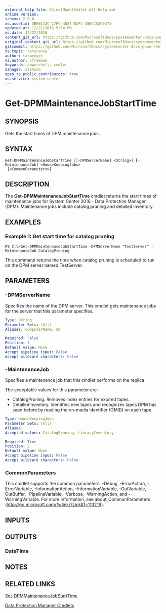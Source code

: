 ```yaml
---
external help file: ObjectModelCmdlet.dll-Help.xml
online version: 
schema: 2.0.0
ms.assetid: 3BE6112C-27FC-4087-81F4-306CC52C0471
updated_at: 12/22/2016 5:54 PM
ms.date: 12/22/2016
content_git_url: https://github.com/MicrosoftDocs/systemcenter-docs-powershell/blob/master/systemcenter-cmdlets/SystemCenter2016/DataProtectionManager/vlatest/Get-DPMMaintenanceJobStartTime.md
original_content_git_url: https://github.com/MicrosoftDocs/systemcenter-docs-powershell/blob/master/systemcenter-cmdlets/SystemCenter2016/DataProtectionManager/vlatest/Get-DPMMaintenanceJobStartTime.md
gitcommit: https://github.com/MicrosoftDocs/systemcenter-docs-powershell/blob/17c3a51bd892aad46c731d9f381f0704b4815004/systemcenter-cmdlets/SystemCenter2016/DataProtectionManager/vlatest/Get-DPMMaintenanceJobStartTime.md
ms.topic: reference
author: tarameyer
ms.author: cfreeman
keywords: powershell, cmdlet
manager: carmonm
open_to_public_contributors: true
ms.service: system-center
---
```


# Get-DPMMaintenanceJobStartTime

## SYNOPSIS
Gets the start times of DPM maintenance jobs.

## SYNTAX

```
Get-DPMMaintenanceJobStartTime [[-DPMServerName] <String>] [-MaintenanceJob] <HouseKeepingJobs>
 [<CommonParameters>]
```

## DESCRIPTION
The **Get-DPMMaintenanceJobStartTime** cmdlet returns the start times of maintenance jobs for System Center 2016 - Data Protection Manager (DPM).
Maintenance jobs include catalog pruning and detailed inventory.

## EXAMPLES

### Example 1: Get start time for catalog pruning
```
PS C:\>Get-DPMMaintenanceJobStartTime -DPMServerName "TestServer" -MaintenanceJob CatalogPruning
```

This command returns the time when catalog pruning is scheduled to run on the DPM server named TestServer.

## PARAMETERS

### -DPMServerName
Specifies the name of the DPM server.
This cmdlet gets maintenance jobs for the server that this parameter specifies.

```yaml
Type: String
Parameter Sets: (All)
Aliases: ComputerName, CN

Required: False
Position: 1
Default value: None
Accept pipeline input: False
Accept wildcard characters: False
```

### -MaintenanceJob
Specifies a maintenance job that this cmdlet performs on the replica.

The acceptable values for this parameter are:

- CatalogPruning.
Removes index entries for expired tapes.
- DetailedInventory.
Identifies new tapes and recognizes tapes DPM has seen before by reading the on-media identifier (OMID) on each tape.

```yaml
Type: HouseKeepingJobs
Parameter Sets: (All)
Aliases: 
Accepted values: CatalogPruning, LibraryInventory

Required: True
Position: 2
Default value: None
Accept pipeline input: False
Accept wildcard characters: False
```

### CommonParameters
This cmdlet supports the common parameters: -Debug, -ErrorAction, -ErrorVariable, -InformationAction, -InformationVariable, -OutVariable, -OutBuffer, -PipelineVariable, -Verbose, -WarningAction, and -WarningVariable. For more information, see about_CommonParameters (http://go.microsoft.com/fwlink/?LinkID=113216).

## INPUTS

## OUTPUTS

### DateTime

## NOTES

## RELATED LINKS

[Set-DPMMaintenanceJobStartTime](xref:SystemCenter2016/DataProtectionManager/vlatest/Set-DPMMaintenanceJobStartTime.md)

[Data Protection Manager Cmdlets](xref:SystemCenter2016/DataProtectionManager/vlatest/DataProtectionManager.md)

